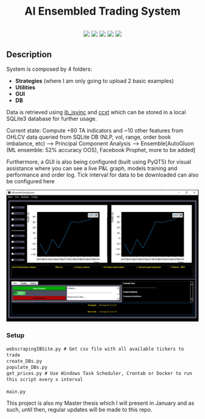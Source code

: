 <h1 align="center">AI Ensembled Trading System</h1>

<h2 align="center">

<p align="center">


<img src="https://img.shields.io/badge/made%20by-DiogoMBaltazar-blue.svg" >

<img src="https://badges.frapsoft.com/os/v1/open-source.svg?v=103" >

<img src="https://img.shields.io/github/stars/DiogoMBaltazar/Ensembled-AI-Trading-System.svg?style=flat">

<img src="https://img.shields.io/github/issues/silent-lad/DiogoMBaltazar/Ensembled-AI-Trading-System.svg">

<img src="https://img.shields.io/badge/PRs-welcome-brightgreen.svg?style=flat">
</p>


## Description

System is composed by 4 folders: 
- **Strategies** (where I am only going to upload 2 basic examples) 
- **Utilities**
- **GUI** 
- **DB**

Data is retrieved using [ib_isyinc](https://github.com/erdewit/ib_insync) and [ccxt](https://github.com/ccxt/ccxt) which can be stored in a local SQLite3 database for further usage.

Current state: Compute +80 TA indicators and ~10 other features from OHLCV data queried from SQLite DB (NLP, vol, range, order book imbalance, etc) --> Principal Component Analysis --> Ensemble[AutoGluon (ML ensemble: 52% accuracy OOS), Facebook Prophet, more to be added] 

Furthermore, a GUI is also being configured (built using PyQT5) for visual assistance where you can see a live P&L graph, models training and performance and order log. Tick interval for data to be downloaded can also be configured here

![GUI PIC](images/latest_gui.PNG)




### Setup

```
webscrapingIBSite.py # Get csv file with all available tickers to trade
create_DBs.py
populate_DBs.py
get_prices.py # Use Windows Task Scheduler, Crontab or Docker to run this script every x interval

main.py 
```

This project is also my Master thesis which I will present in January and as such, until then, regular updates will be made to this repo.
